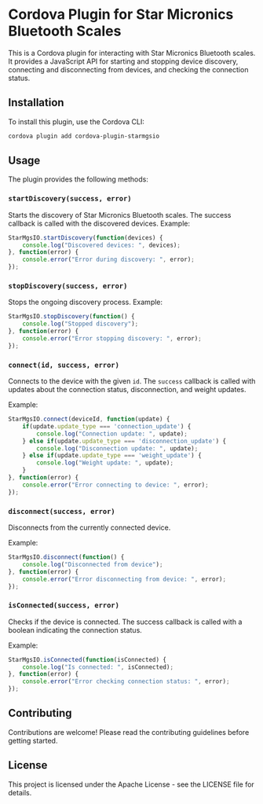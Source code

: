 # Cordova Plugin for Star Micronics Bluetooth Scales

This is a Cordova plugin for interacting with Star Micronics Bluetooth scales. It provides a JavaScript API for starting and stopping device discovery, connecting and disconnecting from devices, and checking the connection status.

## Installation

To install this plugin, use the Cordova CLI:

```sh
cordova plugin add cordova-plugin-starmgsio
```

## Usage

The plugin provides the following methods:

### `startDiscovery(success, error)`
Starts the discovery of Star Micronics Bluetooth scales. The success callback is called with the discovered devices.
Example:
```javascript
StarMgsIO.startDiscovery(function(devices) {
    console.log("Discovered devices: ", devices);
}, function(error) {
    console.error("Error during discovery: ", error);
});
```

### `stopDiscovery(success, error)`
Stops the ongoing discovery process.
Example:
```javascript
StarMgsIO.stopDiscovery(function() {
    console.log("Stopped discovery");
}, function(error) {
    console.error("Error stopping discovery: ", error);
});
```

### `connect(id, success, error)`
Connects to the device with the given `id`. The `success` callback is called with updates about the connection status, disconnection, and weight updates.

Example:
```javascript
StarMgsIO.connect(deviceId, function(update) {
    if(update.update_type === 'connection_update') {
        console.log("Connection update: ", update);
    } else if(update.update_type === 'disconnection_update') {
        console.log("Disconnection update: ", update);
    } else if(update.update_type === 'weight_update') {
        console.log("Weight update: ", update);
    }
}, function(error) {
    console.error("Error connecting to device: ", error);
});
```

### `disconnect(success, error)`
Disconnects from the currently connected device.

Example:
```javascript
StarMgsIO.disconnect(function() {
    console.log("Disconnected from device");
}, function(error) {
    console.error("Error disconnecting from device: ", error);
});
```

### `isConnected(success, error)`
Checks if the device is connected. The success callback is called with a boolean indicating the connection status.

Example:
```javascript
StarMgsIO.isConnected(function(isConnected) {
    console.log("Is connected: ", isConnected);
}, function(error) {
    console.error("Error checking connection status: ", error);
});
```


## Contributing
Contributions are welcome! Please read the contributing guidelines before getting started.

## License
This project is licensed under the Apache License - see the LICENSE file for details.